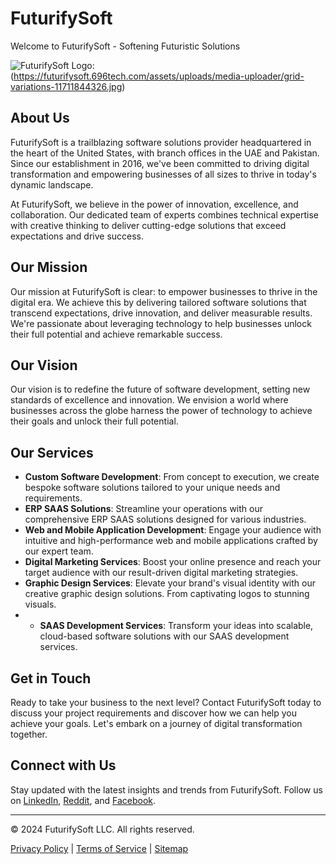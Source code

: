 # FuturifySoft

Welcome to FuturifySoft - Softening Futuristic Solutions

![FuturifySoft Logo]([https://futurifysoft.com]):(https://futurifysoft.696tech.com/assets/uploads/media-uploader/grid-variations-11711844326.jpg)

## About Us

FuturifySoft is a trailblazing software solutions provider headquartered in the heart of the United States, with branch offices in the UAE and Pakistan. Since our establishment in 2016, we've been committed to driving digital transformation and empowering businesses of all sizes to thrive in today's dynamic landscape.

At FuturifySoft, we believe in the power of innovation, excellence, and collaboration. Our dedicated team of experts combines technical expertise with creative thinking to deliver cutting-edge solutions that exceed expectations and drive success.

## Our Mission

Our mission at FuturifySoft is clear: to empower businesses to thrive in the digital era. We achieve this by delivering tailored software solutions that transcend expectations, drive innovation, and deliver measurable results. We're passionate about leveraging technology to help businesses unlock their full potential and achieve remarkable success.

## Our Vision

Our vision is to redefine the future of software development, setting new standards of excellence and innovation. We envision a world where businesses across the globe harness the power of technology to achieve their goals and unlock their full potential.

## Our Services

- **Custom Software Development**: From concept to execution, we create bespoke software solutions tailored to your unique needs and requirements.
- **ERP SAAS Solutions**: Streamline your operations with our comprehensive ERP SAAS solutions designed for various industries.
- **Web and Mobile Application Development**: Engage your audience with intuitive and high-performance web and mobile applications crafted by our expert team.
- **Digital Marketing Services**: Boost your online presence and reach your target audience with our result-driven digital marketing strategies.
- **Graphic Design Services**: Elevate your brand's visual identity with our creative graphic design solutions. From captivating logos to stunning visuals.
- - **SAAS Development Services**: Transform your ideas into scalable, cloud-based software solutions with our SAAS development services.

## Get in Touch

Ready to take your business to the next level? Contact FuturifySoft today to discuss your project requirements and discover how we can help you achieve your goals. Let's embark on a journey of digital transformation together.

## Connect with Us

Stay updated with the latest insights and trends from FuturifySoft. Follow us on [LinkedIn](https://www.linkedin.com/company/futurifysoft), [Reddit](https://www.reddit.com/user/futurifysoft), and [Facebook](https://web.facebook.com/futurifysoft/).

---

© 2024 FuturifySoft LLC. All rights reserved.

[Privacy Policy](https://www.futurifysoft.com/privacy-policy) | [Terms of Service](https://www.futurifysoft.com/terms-of-service) | [Sitemap](https://www.futurifysoft.com/sitemap)
